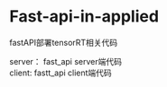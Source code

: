 # Fast-api-in-applied
fastAPI部署tensorRT相关代码


server： fast_api server端代码			 
client: fastt_api client端代码
